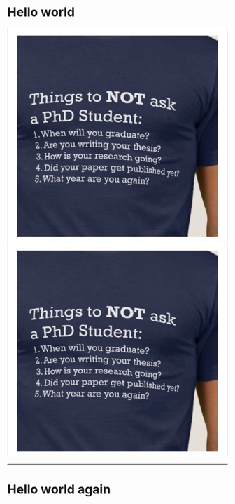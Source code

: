 # Hello world

![](Image/DTUqe8qXUAAJBFy.jpg-large%202.jpg)
<img src="Image/DTUqe8qXUAAJBFy.jpg-large%202.jpg">

---

# Hello world again
